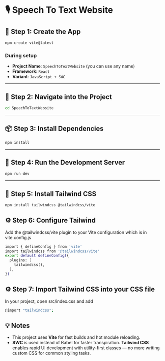 # 🎙️ Speech To Text Website

## 🚀 Step 1: Create the App

```bash
npm create vite@latest
```

### During setup

* **Project Name**: `SpeechToTextWebsite` (you can use any name)
* **Framework**: `React`
* **Variant**: `JavaScript + SWC`

---

## 📂 Step 2: Navigate into the Project

```bash
cd SpeechToTextWebsite
```

---

## 📦 Step 3: Install Dependencies

```bash
npm install
```

---

## 🧪 Step 4: Run the Development Server

```bash
npm run dev
```

---

## 🎨 Step 5: Install Tailwind CSS

```bash
npm install tailwindcss @tailwindcss/vite
```

## ⚙️ Step 6: Configure Tailwind

Add the @tailwindcss/vite plugin to your Vite configuration which is in vite.config.js

```bash
import { defineConfig } from 'vite'
import tailwindcss from '@tailwindcss/vite'
export default defineConfig({
  plugins: [
    tailwindcss(),
  ],
})
```

## ⚙️ Step 7: Import Tailwind CSS into your CSS file

In your project, open src/index.css and add

```bash
@import "tailwindcss";
```

## 💡 Notes

* This project uses **Vite** for fast builds and hot module reloading.
* **SWC** is used instead of Babel for faster transpiration.
**Tailwind CSS** enables rapid UI development with utility-first classes — no more writing custom CSS for common styling tasks.
